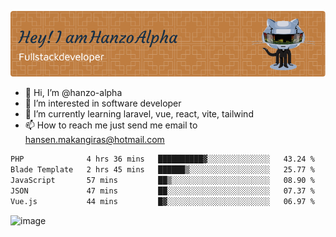 ![Header](./github-header-image.png)

- 👋 Hi, I’m @hanzo-alpha
- 👀 I’m interested in software developer
- 🌱 I’m currently learning laravel, vue, react, vite, tailwind
- 📫 How to reach me just send me email to hansen.makangiras@hotmail.com 

<!---
hanzo-alpha/hanzo-alpha is a ✨ special ✨ repository because its `README.md` (this file) appears on your GitHub profile.
You can click the Preview link to take a look at your changes.
--->

<!--START_SECTION:waka-->

```txt
PHP              4 hrs 36 mins   ██████████▓░░░░░░░░░░░░░░   43.24 %
Blade Template   2 hrs 45 mins   ██████▒░░░░░░░░░░░░░░░░░░   25.77 %
JavaScript       57 mins         ██▒░░░░░░░░░░░░░░░░░░░░░░   08.90 %
JSON             47 mins         ██░░░░░░░░░░░░░░░░░░░░░░░   07.37 %
Vue.js           44 mins         █▓░░░░░░░░░░░░░░░░░░░░░░░   06.97 %
```

<!--END_SECTION:waka-->

![image](https://github.com/hanzo-alpha/hanzo-alpha/assets/111342797/c4bd2977-6123-4017-8652-6e166259b484)


